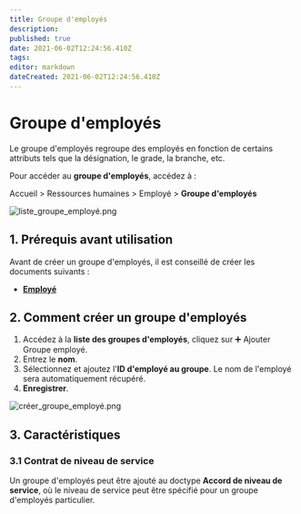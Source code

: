 ```yaml
---
title: Groupe d'employés
description: 
published: true
date: 2021-06-02T12:24:56.410Z
tags: 
editor: markdown
dateCreated: 2021-06-02T12:24:56.410Z
---
```


# Groupe d'employés

Le groupe d'employés regroupe des employés en fonction de certains attributs tels que la désignation, le grade, la branche, etc.

Pour accéder au **groupe d'employés**, accédez à :

Accueil > Ressources humaines > Employé > **Groupe d'employés**

![liste_groupe_employé.png](/content/rh/employee-group/liste_groupe_employé.png)

## 1. Prérequis avant utilisation

Avant de créer un groupe d'employés, il est conseillé de créer les documents suivants :

- **[Employé](/dokos/hrms/cycle-de-vie/employee)**

## 2. Comment créer un groupe d'employés

1. Accédez à la **liste des groupes d'employés**, cliquez sur :heavy_plus_sign: Ajouter Groupe employé.
2. Entrez le **nom**.
3. Sélectionnez et ajoutez l'**ID d'employé au groupe**. Le nom de l'employé sera automatiquement récupéré.
4. **Enregistrer**.

![créer_groupe_employé.png](/content/rh/employee-group/créer_groupe_employé.png)

## 3. Caractéristiques

### 3.1 Contrat de niveau de service

Un groupe d'employés peut être ajouté au doctype **Accord de niveau de service**, où le niveau de service peut être spécifié pour un groupe d'employés particulier.

